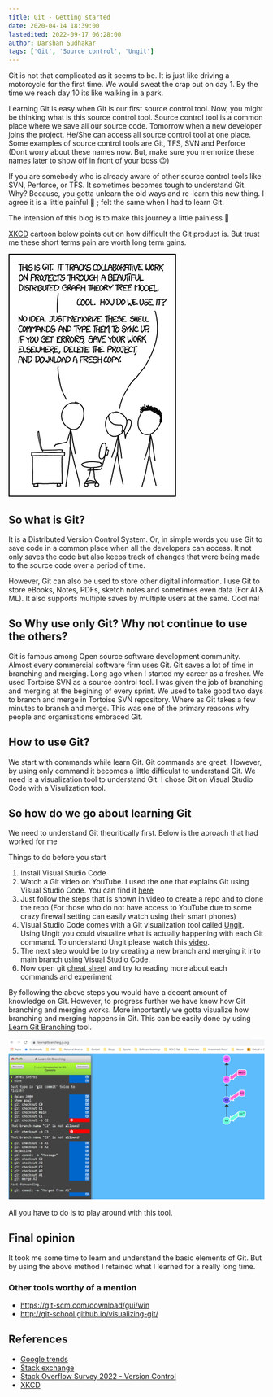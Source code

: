 ```yaml
---
title: Git - Getting started
date: 2020-04-14 18:39:00
lastedited: 2022-09-17 06:28:00
author: Darshan Sudhakar
tags: ['Git', 'Source control', 'Ungit']
---
```


Git is not that complicated as it seems to be. It is just like driving a motorcycle for the first time. We would sweat the crap out on day 1. By the time we reach day 10 its like walking in a park. 

Learning Git is easy when Git is our first source control tool. Now, you might be thinking what is this source control tool. Source control tool is a common place where we save all our source code. Tomorrow when a new developer joins the project. He/She can access all source control tool at one place. Some examples of source control tools are Git, TFS, SVN and Perforce (Dont worry about these names now. But, make sure you memorize these names later to show off in front of your boss :wink:)

If you are somebody who is already aware of other source control tools like SVN, Perforce, or TFS. It sometimes becomes tough to understand Git. Why? Because, you gotta unlearn the old ways and re-learn this new thing. I agree it is a little painful :syringe: ; felt the same when I had to learn Git.

The intension of this blog is to make this journey a little painless :pill:

[XKCD](https://xkcd.com/) cartoon below points out on how difficult the Git product is. But trust me these short terms pain are worth long term gains.

![Difficult and amazing Git](./images/xkcd-git.png)

## So what is Git?

It is a Distributed Version Control System. Or, in simple words you use Git to save code in a common place when all the developers can access. It not only saves the code but also keeps track of changes that were being made to the source code over a period of time. 

However, Git can also be used to store other digital information. I use Git to store eBooks, Notes, PDFs, sketch notes and sometimes even data (For AI & ML). It also supports multiple saves by multiple users at the same. Cool na!

## So Why use only Git? Why not continue to use the others?

Git is famous among Open source software development community. Almost every commercial software firm uses Git. Git saves a lot of time in branching and merging. Long ago when I started my career as a fresher. We used Tortoise SVN as a source control tool. I was given the job of branching and merging at the begining of every sprint. We used to take good two days to branch and merge in Tortoise SVN repository. Where as Git takes a few minutes to branch and merge. This was one of the primary reasons why people and organisations embraced Git.

## How to use Git?

We start with commands while learn Git. Git commands are great. However, by using only command it becomes a little difficulat to understand Git. We need is a visualization tool to understand Git. I chose Git on Visual Studio Code with a Visulization tool. 

## So how do we go about learning Git

We need to understand Git theoritically first. Below is the aproach that had worked for me

Things to do before you start

1. Install Visual Studio Code
2. Watch a Git video on YouTube. I used the one that explains Git using Visual Studio Code. You can find it [here](https://youtu.be/IHaTbJPdB-s?t=527)
3. Just follow the steps that is shown in video to create a repo and to clone the repo (For those who do not have access to YouTube due to some crazy firewall setting can easily watch using their smart phones)
4. Visual Studio Code comes with a Git visualization tool called [Ungit](https://github.com/FredrikNoren/ungit). Using Ungit you could visualize what is actually happening with each Git command. To understand Ungit please watch this [video](https://youtu.be/hkBVAi3oKvo).
5. The next step would be to try creating a new branch and merging it into main branch using Visual Studio Code.
6. Now open git [cheat sheet](https://github.github.com/training-kit/) and try to reading more about each commands and experiment

By following the above steps you would have a decent amount of knowledge on Git. However, to progress further we have know how Git branching and merging works. More importantly we gotta visualize how branching and merging happens in Git. This can be easily done by using [Learn Git Branching](https://learngitbranching.js.org/) tool.

![Learn Git branching](./images/learn-git-branching.png)

All you have to do is to play around with this tool. 

## Final opinion

It took me some time to learn and understand the basic elements of Git. But by using the above method I retained what I learned for a really long time.  

### Other tools worthy of a mention

- <https://git-scm.com/download/gui/win>
- <http://git-school.github.io/visualizing-git/>

## References

- [Google trends](https://trends.google.com/trends/explore?date=all&geo=US&q=git,svn)
- [Stack exchange](https://softwareengineering.stackexchange.com/questions/136079/are-there-any-statistics-that-show-the-popularity-of-git-versus-svn)
- [Stack Overflow Survey 2022 - Version Control](https://survey.stackoverflow.co/2022/#technology-version-control)
- [XKCD](https://xkcd.com/)
